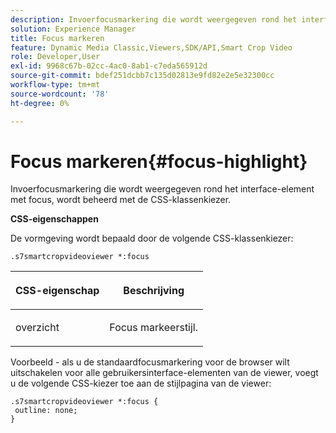 ```yaml
---
description: Invoerfocusmarkering die wordt weergegeven rond het interface-element met focus, wordt beheerd met de CSS-klassenkiezer.
solution: Experience Manager
title: Focus markeren
feature: Dynamic Media Classic,Viewers,SDK/API,Smart Crop Video
role: Developer,User
exl-id: 9968c67b-02cc-4ac0-8ab1-c7eda565912d
source-git-commit: bdef251dcbb7c135d02813e9fd82e2e5e32300cc
workflow-type: tm+mt
source-wordcount: '78'
ht-degree: 0%

---
```


# Focus markeren{#focus-highlight}

Invoerfocusmarkering die wordt weergegeven rond het interface-element met focus, wordt beheerd met de CSS-klassenkiezer.

<!--<a id="section_061E550C1C1D4DB2BD663A898895B38C"></a>-->

**CSS-eigenschappen**

De vormgeving wordt bepaald door de volgende CSS-klassenkiezer:

```
.s7smartcropvideoviewer *:focus
```

<table id="table_94EE3F5BBE4547C0B4943471CEE7EDE4"> 
 <thead> 
  <tr> 
   <th colname="col1" class="entry"> <p> CSS-eigenschap </p> </th> 
   <th colname="col2" class="entry"> <p>Beschrijving </p> </th> 
  </tr> 
 </thead>
 <tbody> 
  <tr> 
   <td colname="col1"> <p> <span class="codeph"> overzicht </span> </p> </td> 
   <td colname="col2"> <p>Focus markeerstijl. </p> </td> 
  </tr> 
 </tbody> 
</table>

Voorbeeld - als u de standaardfocusmarkering voor de browser wilt uitschakelen voor alle gebruikersinterface-elementen van de viewer, voegt u de volgende CSS-kiezer toe aan de stijlpagina van de viewer:

```
.s7smartcropvideoviewer *:focus { 
 outline: none; 
}
```
